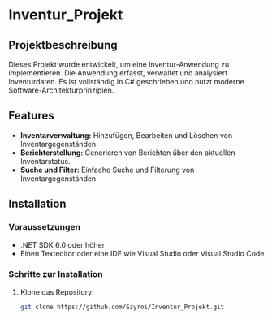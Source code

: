 # Inventur_Projekt

## Projektbeschreibung
Dieses Projekt wurde entwickelt, um eine Inventur-Anwendung zu implementieren. Die Anwendung erfasst, verwaltet und analysiert Inventurdaten. Es ist vollständig in C# geschrieben und nutzt moderne Software-Architekturprinzipien.

## Features
- **Inventarverwaltung:** Hinzufügen, Bearbeiten und Löschen von Inventargegenständen.
- **Berichterstellung:** Generieren von Berichten über den aktuellen Inventarstatus.
- **Suche und Filter:** Einfache Suche und Filterung von Inventargegenständen.

## Installation
### Voraussetzungen
- .NET SDK 6.0 oder höher
- Einen Texteditor oder eine IDE wie Visual Studio oder Visual Studio Code

### Schritte zur Installation
1. Klone das Repository:
   ```sh
   git clone https://github.com/Szyroi/Inventur_Projekt.git

